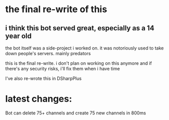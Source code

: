 # the final re-write of this

## i think this bot served great, especially as a 14 year old

the bot itself was a side-project i worked on. it was notoriously used to take down people's servers. mainly predators

this is the final re-write. i don't plan on working on this anymore and if there's any security risks, i'll fix them when i have time

I've also re-wrote this in DSharpPlus

# latest changes:

Bot can delete 75+ channels and create 75 new channels in 800ms

